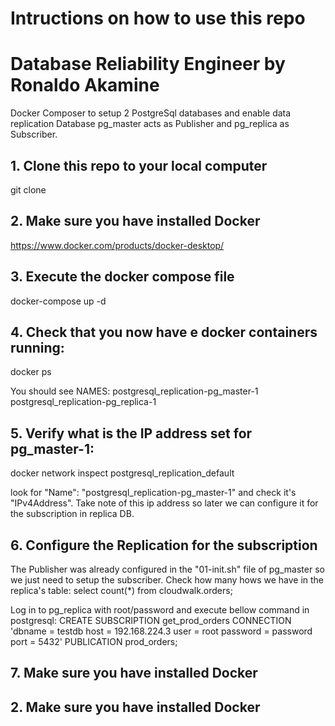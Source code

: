 # Intructions on how to use this repo

# Database Reliability Engineer by Ronaldo Akamine
Docker Composer to setup 2 PostgreSql databases and enable data replication
Database pg_master acts as Publisher and pg_replica as Subscriber.

## 1. Clone this repo to your local computer
   git clone

## 2. Make sure you have installed Docker
   https://www.docker.com/products/docker-desktop/
   
## 3. Execute the docker compose file
   docker-compose up -d

## 4. Check that you now have e docker containers running:
   docker ps 

   You should see NAMES:
    postgresql_replication-pg_master-1
    postgresql_replication-pg_replica-1

## 5. Verify what is the IP address set for pg_master-1:
   docker network inspect postgresql_replication_default

   look for "Name": "postgresql_replication-pg_master-1" and check it's "IPv4Address".
   Take note of this ip address so later we can configure it for the subscription in replica DB.
   
## 6. Configure the Replication for the subscription
   The Publisher was already configured in the "01-init.sh" file of pg_master so we just need to setup the subscriber.
   Check how many hows we have in the replica's table:
   select count(*) from cloudwalk.orders; 
   
   Log in to pg_replica with root/password and execute bellow command in postgresql:
      CREATE SUBSCRIPTION get_prod_orders
      CONNECTION 'dbname = testdb
                  host = 192.168.224.3
      			user = root
      			password = password
      			port = 5432'
      PUBLICATION prod_orders;   
   
## 7. Make sure you have installed Docker


## 2. Make sure you have installed Docker
   
